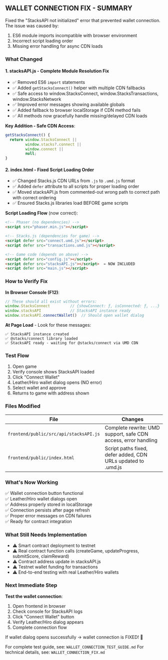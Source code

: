 ## WALLET CONNECTION FIX - SUMMARY

Fixed the "StacksAPI not initialized" error that prevented wallet connection. The issue was caused by:
1. ES6 module imports incompatible with browser environment
2. Incorrect script loading order
3. Missing error handling for async CDN loads

### What Changed

#### 1. stacksAPI.js - Complete Module Resolution Fix
- ✅ Removed ES6 `import` statements
- ✅ Added `getStacksConnect()` helper with multiple CDN fallbacks
- ✅ Safe access to window.StacksConnect, window.StacksTransactions, window.StacksNetwork
- ✅ Improved error messages showing available globals
- ✅ Added fallback to browser localStorage if CDN method fails
- ✅ All methods now gracefully handle missing/delayed CDN loads

**Key Addition - Safe CDN Access**:
```javascript
getStacksConnect() {
  return window.StacksConnect || 
         window.stacks?.connect || 
         window.connect ||
         null;
}
```

#### 2. index.html - Fixed Script Loading Order
- ✅ Changed Stacks.js CDN URLs from `.js` to `.umd.js` format
- ✅ Added `defer` attribute to all scripts for proper loading order
- ✅ Moved stacksAPI.js from commented-out wrong path to correct path with correct ordering
- ✅ Ensured Stacks.js libraries load BEFORE game scripts

**Script Loading Flow** (now correct):
```html
<!-- Phaser (no dependencies) -->
<script src="phaser.min.js"></script>

<!-- Stacks.js (dependencies for game) -->
<script defer src="connect.umd.js"></script>
<script defer src="transactions.umd.js"></script>

<!-- Game code (depends on above) -->
<script defer src="config.js"></script>
<script defer src="stacksAPI.js"></script>  ← NOW INCLUDED
<script defer src="main.js"></script>
```

### How to Verify Fix

**In Browser Console (F12)**:
```javascript
// These should all exist without errors:
window.StacksConnect         // {showConnect: ƒ, isConnected: ƒ, ...}
window.stacksAPI             // StacksAPI instance ready
window.stacksAPI.connectWallet()  // Should open wallet dialog
```

**At Page Load** - Look for these messages:
```
✅ StacksAPI instance created
✅ @stacks/connect library loaded  
✅ StacksAPI ready - waiting for @stacks/connect via UMD CDN
```

### Test Flow

1. Open game
2. Verify console shows StacksAPI loaded
3. Click "Connect Wallet"
4. Leather/Hiro wallet dialog opens (NO error)
5. Select wallet and approve
6. Returns to game with address shown

### Files Modified

| File | Changes |
|------|---------|
| `frontend/public/src/api/stacksAPI.js` | Complete rewrite: UMD support, safe CDN access, error handling |
| `frontend/public/index.html` | Script paths fixed, defer added, CDN URLs updated to .umd.js |

### What's Now Working

✅ Wallet connection button functional  
✅ Leather/Hiro wallet dialogs open  
✅ Address properly stored in localStorage  
✅ Connection persists after page refresh  
✅ Proper error messages on CDN failures  
✅ Ready for contract integration  

### What Still Needs Implementation

- ⚠️ Smart contract deployment to testnet
- ⚠️ Real contract function calls (createGame, updateProgress, submitScore, claimReward)
- ⚠️ Contract address update in stacksAPI.js
- ⚠️ Testnet wallet funding for transactions
- ⚠️ End-to-end testing with real Leather/Hiro wallets

### Next Immediate Step

**Test the wallet connection**:
1. Open frontend in browser
2. Check console for StacksAPI logs
3. Click "Connect Wallet" button
4. Verify Leather/Hiro dialog appears
5. Complete connection flow

If wallet dialog opens successfully → wallet connection is FIXED! 🎉

For complete test guide, see: `WALLET_CONNECTION_TEST_GUIDE.md`
For technical details, see: `WALLET_CONNECTION_FIX.md`
